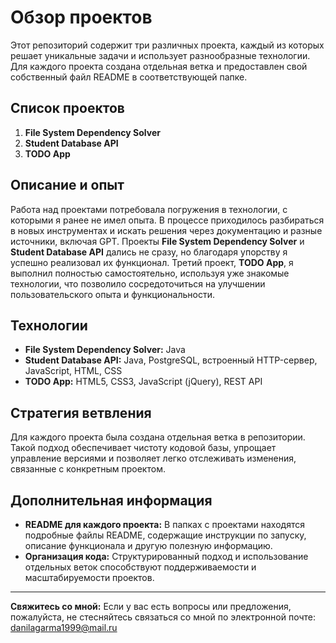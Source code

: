 <h1>Обзор проектов</h1>
<p>Этот репозиторий содержит три различных проекта, каждый из которых решает уникальные задачи и использует разнообразные технологии. Для каждого проекта создана отдельная ветка и предоставлен свой собственный файл README в соответствующей папке.</p>

<h2>Список проектов</h2>
<ol>
    <li><strong>File System Dependency Solver</strong></li>
    <li><strong>Student Database API</strong></li>
    <li><strong>TODO App</strong></li>
</ol>

<h2>Описание и опыт</h2>
<p>Работа над проектами потребовала погружения в технологии, с которыми я ранее не имел опыта. В процессе приходилось разбираться в новых инструментах и искать решения через документацию и разные источники, включая GPT. Проекты <strong>File System Dependency Solver</strong> и <strong>Student Database API</strong> дались не сразу, но благодаря упорству я успешно реализовал их функционал. Третий проект, <strong>TODO App</strong>, я выполнил полностью самостоятельно, используя уже знакомые технологии, что позволило сосредоточиться на улучшении пользовательского опыта и функциональности.</p>

<h2>Технологии</h2>
<ul>
    <li><strong>File System Dependency Solver:</strong> Java</li>
    <li><strong>Student Database API:</strong> Java, PostgreSQL, встроенный HTTP-сервер, JavaScript, HTML, CSS</li>
    <li><strong>TODO App:</strong> HTML5, CSS3, JavaScript (jQuery), REST API</li>
</ul>

<h2>Стратегия ветвления</h2>
<p>Для каждого проекта была создана отдельная ветка в репозитории. Такой подход обеспечивает чистоту кодовой базы, упрощает управление версиями и позволяет легко отслеживать изменения, связанные с конкретным проектом.</p>

<h2>Дополнительная информация</h2>
<ul>
    <li><strong>README для каждого проекта:</strong> В папках с проектами находятся подробные файлы README, содержащие инструкции по запуску, описание функционала и другую полезную информацию.</li>
    <li><strong>Организация кода:</strong> Структурированный подход и использование отдельных веток способствуют поддерживаемости и масштабируемости проектов.</li>
</ul>
<hr>
<p><strong>Свяжитесь со мной:</strong> Если у вас есть вопросы или предложения, пожалуйста, не стесняйтесь связаться со мной по электронной почте: <a href="mailto:danilagarma1999@mail.ru">danilagarma1999@mail.ru</a></p>

